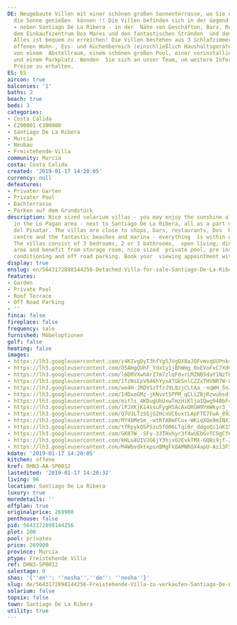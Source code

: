 ```yaml
---
DE: Neugebaute Villen mit einer schönen großen Sonnenterrasse, wo Sie den ganzen Tag
  die Sonne genießen  können !! Die Villen befinden sich in der Gegend von Dos Mares
  - neben Santiago De La Ribera - in der  Nähe von Geschäften, Bars, Restaurants,
  dem Einkaufszentrum Dos Mares und den fantastischen Stränden  und dem Jachthafen.
  Alles ist bequem zu erreichen! Die Villen bestehen aus 3 Schlafzimmern, 2 Bädern,  einem
  offenen Wohn-, Ess- und Küchenbereich (einschließlich Haushaltsgeräte) und profitieren
  von einem  Abstellraum, einem schönen großen Pool, einer vorinstallierten Klimaanlage
  und einem Parkplatz. Wenden  Sie sich an unser Team, um weitere Informationen und
  Preise zu erhalten.
ES: ES
aircon: true
balconies: '1'
baths: 2
beach: true
beds: 3
categories:
- Costa Calida
- €200001-€300000
- Santiago De La Ribera
- Murcia
- Neubau
- Freistehende-Villa
community: Murcia
costa: Costa Calida
created: '2019-01-17 14:20:05'
currency: null
defeatures:
- Privater Garten
- Privater Pool
- Dachterrasse
- Parken auf dem Grundstück
description: Nice sized solarium villas - you may enjoy the sunshine all day long!!  Located
  in the Lo Pagan area - next to Santiago De La Ribera, all as a part of  San Pedro
  del Pinatar. The villas are close to shops, bars, restaurants, Dos  Mares shopping
  centre and the fantastic beaches and marina - everything  is within easy reach!
  The villas consist of 3 bedrooms, 2 or 3 bathrooms,  open living, dining and kitchen
  area and benefit from storage room, nice sized  private pool, pre installed air
  conditioning and off road parking. Book your  viewing appointment with us.
display: true
enslug: en/5643172898144256-Detached-Villa-for-sale-Santiago-De-La-Ribera/
features:
- Garden
- Private Pool
- Roof Terrace
- Off Road Parking
- ''
finca: false
fireplace: false
frequency: sale
furnished: Möbeloptionen
golf: false
heating: false
images:
- https://lh3.googleusercontent.com/z4KZvgDyT3hfYg5JVgQX8aJOFvmvqUUPnk4MGyrtxuPwvEbAyfzIHIAFLSyYggaq4nB-3-9JzLGQavPJw91pvA=w640-rj-e30-l100
- https://lh3.googleusercontent.com/O5AHgQUhF_Ydxty1jBhWmg_0oEVoFxC7XdCUeuvY95GiToQ7A_LTkIYbG7BP30vGCmfHLlatA9JxGJBefSJV=w640-rj-e30-l100
- https://lh3.googleusercontent.com/l6DRVXwhArZ7m7zlqFdvrLMZNB5daY1NzT0C71DVslifkfNrFoWepcUpZUhoMzLxI7fDrCEqThk6z-pGhsSw=w640-rj-e30-l100
- https://lh3.googleusercontent.com/1fzNsEpV846hYyxATGkSnlCZZxTHVNR7W-8NA6zULPq6qZFU6woZ7A2vWmRVDQxNT6oud2WXIw-pPK-mthgg=w640-rj-e30-l100
- https://lh3.googleusercontent.com/we4H-JRDV1zTfzJ9L8zjCLtAa_-nqWH_5nJ7df0a30PjBarLrhE7dYNIRhLBVhXnePGy1ZlwjbTwo75C9LjsnA=w640-rj-e30-l100
- https://lh3.googleusercontent.com/IdDxoGMz-jKNvvt5PPM_qCLiZBjRzwubsdIf1xvt8m_3WUUN_xEU5uX7vygV2P8-3eGXZM4Pj2I_W3LjaVJt=w640-rj-e30-l100
- https://lh3.googleusercontent.com/mitls_4KDugUhUxwTmzHiKljaIQwg940bF4uofmUl1zIXF5-o6vchmVfx9Y9qsa6lufiveJJUUtW95OghqE82w=w640-rj-e30-l100
- https://lh3.googleusercontent.com/lPJXKjKi4ssuFygH5AcAxQRGW9YmWkyr3_f8CWBIIRfrJ46ddaj81xSJQcCVkpg9MJPt_MvTnlSYMxGTmEMb=w640-rj-e30-l100
- https://lh3.googleusercontent.com/Q7U3LTzSGjG2HcxUC6uxtLApFTE7FwA_892wYie2-C1strJsaUj_fGbXDpF1wrQ1PJhm2r9bWqCQ_jjd-oaltA=w640-rj-e30-l100
- https://lh3.googleusercontent.com/MY4bMeSm_-wtRfABmFCox-WKiqXQe9mINXIRLQt1sTKZV5-9UgaiW0vhb3a4jgSCdVa2dN4koDTHDPUduGI6=w640-rj-e30-l100
- https://lh3.googleusercontent.com/tfRpykQSPSzu5fO06LTqi0r_ddgoQi1nK15vBLbMKExECcZ5X2AXN8wJVEZK99uOSgCZJCMnVLrPf3zG6Ax_=w640-rj-e30-l100
- https://lh3.googleusercontent.com/GK07W_-SFy-33THxhyr3f4wUEbGvTC9gCf6xx83QsHFMx5a-oCaaQ3KQBnGW4j9Rn7pSOA83FtRpX2pG1NzevQ=w640-rj-e30-l100
- https://lh3.googleusercontent.com/kHLu4UIV2G6jY3hjvO2EvkTMX-GQBi9jf-2kZ0GL9RRgMlbERS5Vbcf9swRkcZRRF_pBkw2vHQpQSo5YoBqs=w640-rj-e30-l100
- https://lh3.googleusercontent.com/M4WbvdktkpsnBMgFk8AMNROX4apU-Az13FSYeGNiA29GFb9VjVW4EWV7gGe8fUZSc1jQxzrmxoWwouL3RWg=w640-rj-e30-l100
kdate: '2019-01-17 14:20:05'
kitchen: offene
kref: DHN3-AA-SP0012
lastedited: '2019-01-17 14:20:32'
living: 96
location: Santiago De La Ribera
luxury: true
moredetails: ''
offplan: true
originalprice: 269900
penthouse: false
pid: 5643172898144256
plot: 200
pool: privates
price: 269900
province: Murcia
ptype: Freistehende Villa
ref: DHN3-SP0012
salestage: 0
shas: '{''en'': ''nosha'',''de'': ''nosha''}'
slug: de/5643172898144256-Freistehende-Villa-zu-verkaufen-Santiago-De-La-Ribera/
solarium: false
topsix: false
town: Santiago De La Ribera
utility: true
---
```

